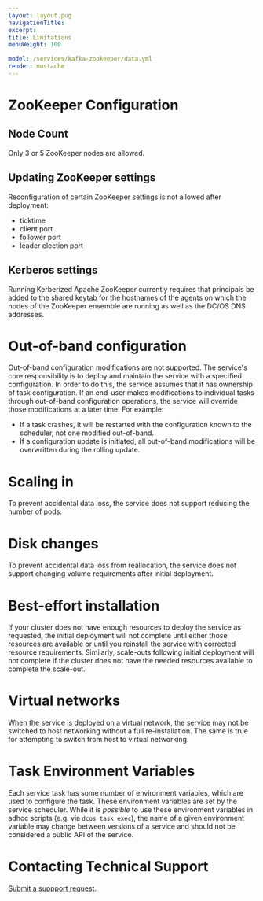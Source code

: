 ```yaml
---
layout: layout.pug
navigationTitle:
excerpt:
title: Limitations
menuWeight: 100

model: /services/kafka-zookeeper/data.yml
render: mustache
---
```


<!-- Imported from git@github.com:mesosphere/dcos-zookeeper.git:update-docs -->

# ZooKeeper Configuration

## Node Count

Only 3 or 5 ZooKeeper nodes are allowed.

## Updating ZooKeeper settings
Reconfiguration of certain ZooKeeper settings is not allowed after deployment:
- ticktime
- client port
- follower port
- leader election port

## Kerberos settings

Running Kerberized Apache ZooKeeper currently requires that principals be added to the shared keytab for the hostnames of the agents on which the nodes of the ZooKeeper ensemble are running as well as the DC/OS DNS addresses.

# Out-of-band configuration

Out-of-band configuration modifications are not supported. The service's core responsibility is to deploy and maintain the service with a specified configuration. In order to do this, the service assumes that it has ownership of task configuration. If an end-user makes modifications to individual tasks through out-of-band configuration operations, the service will override those modifications at a later time. For example:

- If a task crashes, it will be restarted with the configuration known to the scheduler, not one modified out-of-band.
- If a configuration update is initiated, all out-of-band modifications will be overwritten during the rolling update.

# Scaling in

To prevent accidental data loss, the service does not support reducing the number of pods.

# Disk changes

To prevent accidental data loss from reallocation, the service does not support changing volume requirements after initial deployment.

# Best-effort installation

If your cluster does not have enough resources to deploy the service as requested, the initial deployment will not complete until either those resources are available or until you reinstall the service with corrected resource requirements. Similarly, scale-outs following initial deployment will not complete if the cluster does not have the needed resources available to complete the scale-out.

# Virtual networks

When the service is deployed on a virtual network, the service may not be switched to host networking without a full re-installation. The same is true for attempting to switch from host to virtual networking.

# Task Environment Variables

Each service task has some number of environment variables, which are used to configure the task. These environment variables are set by the service scheduler. While it is _possible_ to use these environment variables in adhoc scripts (e.g. via `dcos task exec`), the name of a given environment variable may change between versions of a service and should not be considered a public API of the service.

<a name="contacting-technical-support"></a>
# Contacting Technical Support

[Submit a suppport request](https://support.mesosphere.com/hc/en-us/requests/new).
